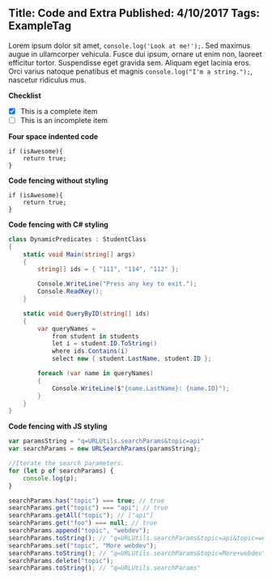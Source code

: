 Title: Code and Extra
Published: 4/10/2017
Tags: ExampleTag
---
Lorem ipsum dolor sit amet, `console.log('Look at me!');`. Sed maximus augue in ullamcorper vehicula. Fusce dui ipsum, ornare ut enim non, laoreet efficitur tortor. Suspendisse eget gravida sem. Aliquam eget lacinia eros. Orci varius natoque penatibus et magnis `console.log("I'm a string.");`, nascetur ridiculus mus.

**Checklist**
- [x] This is a complete item
- [ ] This is an incomplete item

**Four space indented code**

    if (isAwesome){
        return true;
    }

**Code fencing without styling**
```
if (isAwesome){
    return true;
}
```

**Code fencing with C# styling**
```cs
class DynamicPredicates : StudentClass
{
    static void Main(string[] args)
    {
        string[] ids = { "111", "114", "112" };

        Console.WriteLine("Press any key to exit.");
        Console.ReadKey();
    }

    static void QueryByID(string[] ids)
    {
        var queryNames =
            from student in students
            let i = student.ID.ToString()
            where ids.Contains(i)
            select new { student.LastName, student.ID };

        foreach (var name in queryNames)
        {
            Console.WriteLine($"{name.LastName}: {name.ID}");
        }
    }
}
```

**Code fencing with JS styling**
```js
var paramsString = "q=URLUtils.searchParams&topic=api"
var searchParams = new URLSearchParams(paramsString);

//Iterate the search parameters.
for (let p of searchParams) {
    console.log(p);
}

searchParams.has("topic") === true; // true
searchParams.get("topic") === "api"; // true
searchParams.getAll("topic"); // ["api"]
searchParams.get("foo") === null; // true
searchParams.append("topic", "webdev");
searchParams.toString(); // "q=URLUtils.searchParams&topic=api&topic=webdev"
searchParams.set("topic", "More webdev");
searchParams.toString(); // "q=URLUtils.searchParams&topic=More+webdev"
searchParams.delete("topic");
searchParams.toString(); // "q=URLUtils.searchParams"
```
